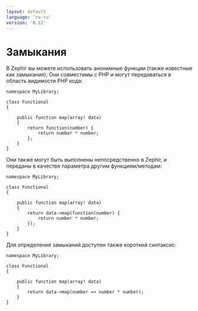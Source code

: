 ```yaml
---
layout: default
language: 'ru-ru'
version: '0.12'
---
```


# Замыкания

В Zephir вы можете использовать анонимные функции (также известные как замыкания); Они совместимы с PHP и могут передаваться в область видимости PHP кода:

```zephir
namespace MyLibrary;

class Functional
{

    public function map(array! data)
    {
        return function(number) {
            return number * number;
        };
    }
}
```

Они также могут быть выполнены непосредственно в Zephir, и переданы в качестве параметра другим функциям/методам:

```zephir
namespace MyLibrary;

class Functional
{

    public function map(array! data)
    {
        return data->map(function(number) {
            return number * number;
        });
    }
}
```

Для определения замыканий доступен также короткий синтаксис:

```zephir
namespace MyLibrary;

class Functional
{

    public function map(array! data)
    {
        return data->map(number => number * number);
    }
}
```

